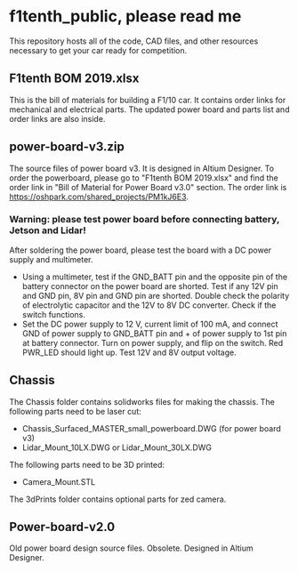 # f1tenth_public, please read me
This repository hosts all of the code, CAD files, and other resources necessary to get your car ready for competition.

## F1tenth BOM 2019.xlsx
This is the bill of materials for building a F1/10 car. It contains order links for mechanical and electrical parts. The updated power board and parts list and order links are also inside.

## power-board-v3.zip
The source files of power board v3. It is designed in Altium Designer. To order the powerboard, please go to "F1tenth BOM 2019.xlsx" and find the order link in "Bill of Material for Power Board v3.0" section. The order link is https://oshpark.com/shared_projects/PM1kJ6E3.

### Warning: please test power board before connecting battery, Jetson and Lidar!
After soldering the power board, please test the board with a DC power supply and multimeter. 
* Using a multimeter, test if the GND_BATT pin and the opposite pin of the battery connector on the power board are shorted. Test if any 12V pin and GND pin, 8V pin and GND pin are shorted. Double check the polarity of electrolytic capacitor and the 12V to 8V DC converter. Check if the switch functions.
* Set the DC power supply to 12 V, current limit of 100 mA, and connect GND of power supply to GND_BATT pin and + of power supply to 1st pin at battery connector. Turn on power supply, and flip on the switch. Red PWR_LED should light up. Test 12V and 8V output voltage.

## Chassis
The Chassis folder contains solidworks files for making the chassis.
The following parts need to be laser cut:
* Chassis_Surfaced_MASTER_small_powerboard.DWG (for power board v3)
* Lidar_Mount_10LX.DWG or Lidar_Mount_30LX.DWG

The following parts need to be 3D printed:
* Camera_Mount.STL

The 3dPrints folder contains optional parts for zed camera.

## Power-board-v2.0
Old power board design source files. Obsolete. Designed in Altium Designer.
